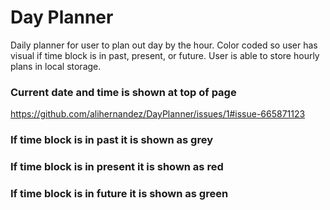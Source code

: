 # Day Planner
Daily planner for user to plan out day by the hour. Color coded so user has visual if time block is in past, present, or future. User is able to store hourly plans in local storage.

### Current date and time is shown at top of page
https://github.com/alihernandez/DayPlanner/issues/1#issue-665871123

### If time block is in past it is shown as grey

### If time block is in present it is shown as red

### If time block is in future it is shown as green
